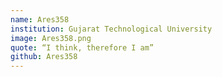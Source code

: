 ```yaml
---
name: Ares358
institution: Gujarat Technological University
image: Ares358.png
quote: “I think, therefore I am”
github: Ares358
---
```

